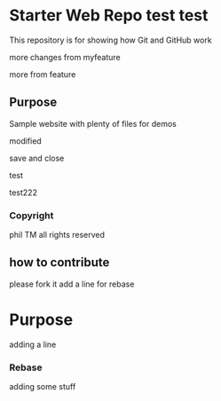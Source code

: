# Starter Web Repo test test

This repository is for showing how Git and GitHub work

more changes from myfeature

more from feature

## Purpose

Sample website with plenty of files for demos

modified

save and close

test

test222

### Copyright

phil TM
all rights reserved
## how to contribute

please fork it add a line for rebase

# Purpose 

adding a line

### Rebase

adding some stuff
